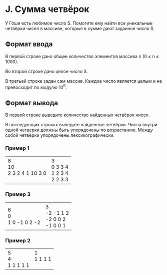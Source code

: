 # J. Сумма четвёрок

У Гоши есть любимое число S. Помогите ему найти все уникальные четвёрки чисел в массиве, которые в сумме дают заданное число S.

## Формат ввода

В первой строке дано общее количество элементов массива n (0 ≤ n ≤ 1000).

Во второй строке дано целое число S.

В третьей строке задан сам массив. Каждое число является целым и не превосходит по модулю 10<sup>9</sup>.

## Формат вывода

В первой строке выведите количество найденных четвёрок чисел.

В последующих строках выведите найденные четвёрки. Числа внутри одной четверки должны быть упорядочены по возрастанию. Между собой четвёрки упорядочены лексикографически.

### Пример 1

<table><tr>
<td>
8<br>
10<br>
2 3 2 4 1 10 3 0<br>
<br>
</td>
<td>
3<br>
0 3 3 4<br>
1 2 3 4<br>
2 2 3 3
</td>
</tr></table>

### Пример 3

<table><tr>
<td>
6<br>
0<br>
1 0 -1 0 2 -2
<br>
</td>
<td>
3<br>
-2 -1 1 2<br>
-2 0 0 2<br>
-1 0 0 1
</td>
</tr></table>

### Пример 2

<table><tr>
<td>
5<br>
4<br>
1 1 1 1 1
</td>
<td>
1<br>
1 1 1 1<br>
<br>
</td>
</tr></table>
